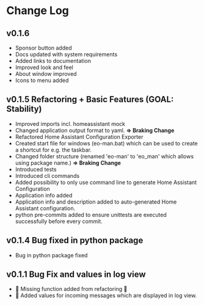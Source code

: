 # Change Log

## v0.1.6 
* Sponsor button added
* Docs updated with system requirements
* Added links to documentation
* Improved look and feel
* About window improved
* Icons to menu added

## v0.1.5 Refactoring + Basic Features (GOAL: Stability)
* Improved imports incl. homeassistant mock
* Changed application output format to yaml. **=> Braking Change**
* Refactored Home Assistant Configuration Exporter
* Created start file for windows (eo-man.bat) which can be used to create a shortcut for e.g. the taskbar.
* Changed folder structure (renamed 'eo-man' to 'eo_man' which allows using package name.)  **=> Braking Change**
* Introduced tests
* Introduced cli commands
* Added possibility to only use command line to generate Home Assistant Configuration
* Application info added
* Application info and description added to auto-generated Home Assistant configuration.
* python pre-commits added to ensure unittests are executed successfully before every commit. 

## v0.1.4 Bug fixed in python package
* Bug in python package fixed

## v0.1.1 Bug Fix and values in log view
* 🐞 Missing function added from refactoring 🐞
* 💎 Added values for incoming messages which are displayed in log view.
